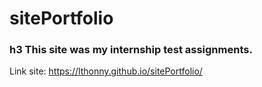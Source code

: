 # sitePortfolio
### h3 This site was my internship test assignments.
Link site: https://lthonny.github.io/sitePortfolio/
